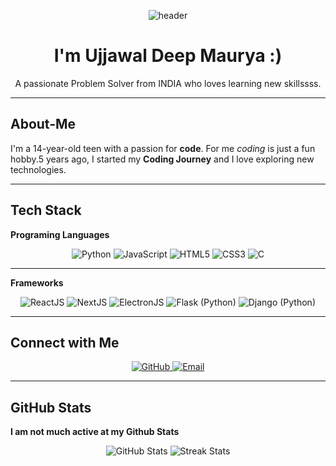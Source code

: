 <p align="center">
  <img src="https://capsule-render.vercel.app/api?text=Hello%20World!!!&animation=fadeIn&type=waving&color=gradient&height=180" alt="header"/>
</p>

<h1 align="center">I'm Ujjawal Deep Maurya :)</h1>
<p align="center">
  A passionate Problem Solver from INDIA who loves learning new skillssss.
</p>

---

## About-Me

I'm a 14-year-old teen with a passion for **code**. For me *coding* is just a fun hobby.5 years ago, I started my **Coding Journey** and I love exploring new technologies.

---

## Tech Stack
**Programing Languages**
<p align="center">
  <img src="https://img.shields.io/badge/Python-3776AB?style=for-the-badge&logo=python&logoColor=white" alt="Python" />
  
  <img src="https://img.shields.io/badge/JavaScript-F7DF1E?style=for-the-badge&logo=javascript&logoColor=black" alt="JavaScript" />
  
  <img src="https://img.shields.io/badge/HTML-E34F26?style=for-the-badge&logo=html5&logoColor=white" alt="HTML5" />
  
  <img src="https://img.shields.io/badge/CSS-1572B6?style=for-the-badge&logo=css3&logoColor=white" alt="CSS3" />
  
  <img src="https://img.shields.io/badge/C-F7DF1E?style=for-the-badge&logo=C&logoColor=black" alt="C" />
</p>

----

**Frameworks**
<p align="center">
  <img src="https://img.shields.io/badge/React JS-F7DF1E?style=for-the-badge&logo=React&logoColor=black" alt="ReactJS" />
  <img src="https://img.shields.io/badge/Next JS-F7DF1E?style=for-the-badge&logo=Nextjs&logoColor=black" alt="NextJS" />
  <img src="https://img.shields.io/badge/Electron JS-F7DF1E?style=for-the-badge&logo=Electron&logoColor=black" alt="ElectronJS" />
  <img src="https://img.shields.io/badge/Flask-F7DF1E?style=for-the-badge&logo=Flask&logoColor=black" alt="Flask (Python)" />
  <img src="https://img.shields.io/badge/Django-F7DF1E?style=for-the-badge&logo=Django&logoColor=black" alt="Django (Python)" />
</p>

---

## Connect with Me

<p align="center">
  <a href="https://github.com/TheSolutorDiscens" target="_blank">
    <img src="https://img.shields.io/badge/GitHub-181717?style=for-the-badge&logo=github&logoColor=white" alt="GitHub" />
  </a>
  
  <a href="mailto:ujjawaldeepmaurya@gmail.com" target="_blank">
    <img src="https://img.shields.io/badge/Email-D14836?style=for-the-badge&logo=gmail&logoColor=white" alt="Email" />
  </a>
</p>

---

## GitHub Stats

**I am not much active at my Github Stats**

<p align="center">
  <img src="https://github-readme-stats.vercel.app/api?username=TheSolutorDiscens&show_icons=true&theme=tokyonight" alt="GitHub Stats" />
  <img src="https://github-readme-streak-stats.herokuapp.com/?user=TheSolutorDiscens&theme=tokyonight" alt="Streak Stats" />
</p>
